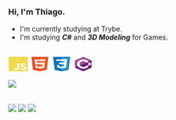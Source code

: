 ### Hi, I'm Thiago.

- I'm currently studying at Trybe.
- I'm studying ***C#*** and ***3D Modeling*** for Games.


<div style="display: inline_block"><br>
  <img align="center" alt="Icone do JavaScript" height="30" width="40" src="https://raw.githubusercontent.com/devicons/devicon/master/icons/javascript/javascript-plain.svg">
  <img align="center" alt="Icone do HTML" height="30" width="40" src="https://raw.githubusercontent.com/devicons/devicon/master/icons/html5/html5-original.svg">
  <img align="center" alt="Icone do CSS" height="30" width="40" src="https://raw.githubusercontent.com/devicons/devicon/master/icons/css3/css3-original.svg">
  <img align="center" alt="Icone do C Sharp" height="30" width="40" src="https://raw.githubusercontent.com/devicons/devicon/master/icons/csharp/csharp-original.svg">
</div><br>

<div align="left">
  <a href="https://github.com/thiagopxavier">
  <img height="150em" src="https://github-readme-stats.vercel.app/api/top-langs/?username=thiagopxavier&layout=compact&langs_count=7&theme=great-gatsby"/>
</div>

##

<div>
  <a href="https://thiagopxavier.github.io" target="_blank"><img width="104em" src="https://img.shields.io/badge/website-F0DB4F?style=for-the-badge&logo=About.me&logoColor=black" target="_blank"></a>
  <a href="https://www.linkedin.com/in/thiagopxavier" target="_blank"><img src="https://img.shields.io/badge/LinkedIn-0077B5?style=for-the-badge&logo=linkedin&logoColor=white" target="_blank"></a> 
  <a href="https://twitter.com/voidnaifa" target="_blank"><img src="https://img.shields.io/badge/Twitter-1DA1F2?style=for-the-badge&logo=twitter&logoColor=white" target="_blank"></a> 
</div>
